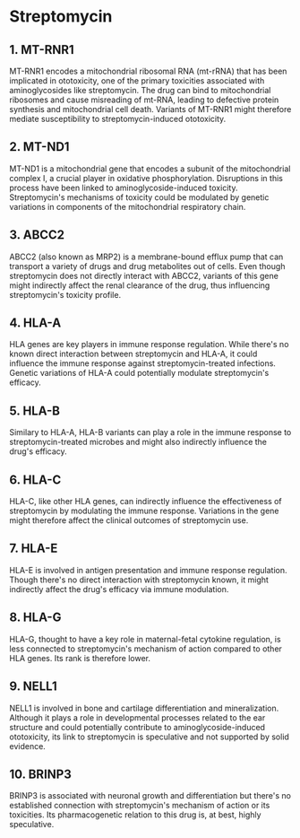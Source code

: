 # Streptomycin
## 1. MT-RNR1
MT-RNR1 encodes a mitochondrial ribosomal RNA (mt-rRNA) that has been implicated in ototoxicity, one of the primary toxicities associated with aminoglycosides like streptomycin. The drug can bind to mitochondrial ribosomes and cause misreading of mt-RNA, leading to defective protein synthesis and mitochondrial cell death. Variants of MT-RNR1 might therefore mediate susceptibility to streptomycin-induced ototoxicity.
## 2. MT-ND1
MT-ND1 is a mitochondrial gene that encodes a subunit of the mitochondrial complex I, a crucial player in oxidative phosphorylation. Disruptions in this process have been linked to aminoglycoside-induced toxicity. Streptomycin's mechanisms of toxicity could be modulated by genetic variations in components of the mitochondrial respiratory chain.
## 3. ABCC2
ABCC2 (also known as MRP2) is a membrane-bound efflux pump that can transport a variety of drugs and drug metabolites out of cells. Even though streptomycin does not directly interact with ABCC2, variants of this gene might indirectly affect the renal clearance of the drug, thus influencing streptomycin's toxicity profile.
## 4. HLA-A
HLA genes are key players in immune response regulation. While there's no known direct interaction between streptomycin and HLA-A, it could influence the immune response against streptomycin-treated infections. Genetic variations of HLA-A could potentially modulate streptomycin's efficacy.
## 5. HLA-B
Similary to HLA-A, HLA-B variants can play a role in the immune response to streptomycin-treated microbes and might also indirectly influence the drug's efficacy.
## 6. HLA-C
HLA-C, like other HLA genes, can indirectly influence the effectiveness of streptomycin by modulating the immune response. Variations in the gene might therefore affect the clinical outcomes of streptomycin use.
## 7. HLA-E
HLA-E is involved in antigen presentation and immune response regulation. Though there's no direct interaction with streptomycin known, it might indirectly affect the drug's efficacy via immune modulation.
## 8. HLA-G
HLA-G, thought to have a key role in maternal-fetal cytokine regulation, is less connected to streptomycin's mechanism of action compared to other HLA genes. Its rank is therefore lower.
## 9. NELL1
NELL1 is involved in bone and cartilage differentiation and mineralization. Although it plays a role in developmental processes related to the ear structure and could potentially contribute to aminoglycoside-induced ototoxicity, its link to streptomycin is speculative and not supported by solid evidence.
## 10. BRINP3
BRINP3 is associated with neuronal growth and differentiation but there's no established connection with streptomycin's mechanism of action or its toxicities. Its pharmacogenetic relation to this drug is, at best, highly speculative.
